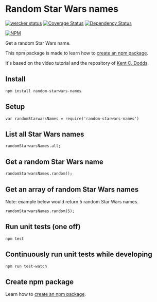 # Random Star Wars names

[![wercker status](https://app.wercker.com/status/ea7283b8241c7f990c6116c7f2d89402/s/master "wercker status")](https://app.wercker.com/project/bykey/ea7283b8241c7f990c6116c7f2d89402) [![Coverage Status](https://coveralls.io/repos/ebabel-eu/random-starwars-names/badge.svg?branch=master&service=github)](https://coveralls.io/github/ebabel-eu/random-starwars-names?branch=master) [![Dependency Status](https://gemnasium.com/ebabel-eu/random-starwars-names.svg)](https://gemnasium.com/ebabel-eu/random-starwars-names)

[![NPM](https://nodei.co/npm/random-starwars-names.png)](https://npmjs.org/package/random-starwars-names)

Get a random Star Wars name.

This npm package is made to learn how to [create an npm package](CREATE-NPM-PACKAGE.md).

It's based on the video tutorial and the repository of [Kent C. Dodds](https://github.com/kentcdodds/starwars-names).

## Install

```
npm install random-starwars-names
```

## Setup

```
var randomStarwarsNames = require('random-starwars-names')
```

## List all Star Wars names

```
randomStarwarsNames.all;
```

## Get a random Star Wars name

```
randomStarwarsNames.random();
```

## Get an array of random Star Wars names

Note: example below would return 5 random Star Wars names.

```
randomStarwarsNames.random(5);
```

## Run unit tests (one off)

```
npm test
```

## Continuously run unit tests while developing

```
npm run test-watch
```

## Create npm package

Learn how to [create an npm package](CREATE-NPM-PACKAGE.md).

